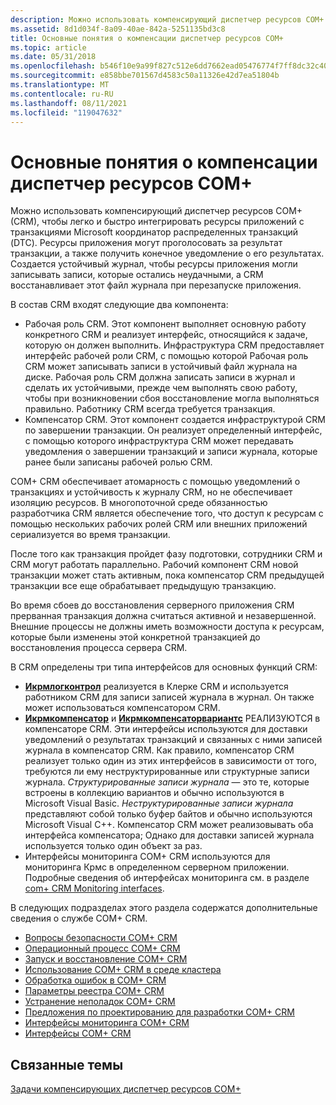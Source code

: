 ```yaml
---
description: Можно использовать компенсирующий диспетчер ресурсов COM+ (CRM), чтобы легко и быстро интегрировать ресурсы приложений с транзакциями Microsoft координатор распределенных транзакций (DTC).
ms.assetid: 8d1d034f-8a09-40ae-842a-5251135bd3c8
title: Основные понятия о компенсации диспетчер ресурсов COM+
ms.topic: article
ms.date: 05/31/2018
ms.openlocfilehash: b546f10e9a99f827c512e6dd7662ead05476774f7ff8dc32c40fa123b0ffe272
ms.sourcegitcommit: e858bbe701567d4583c50a11326e42d7ea51804b
ms.translationtype: MT
ms.contentlocale: ru-RU
ms.lasthandoff: 08/11/2021
ms.locfileid: "119047632"
---
```

# <a name="com-compensating-resource-manager-concepts"></a>Основные понятия о компенсации диспетчер ресурсов COM+

Можно использовать компенсирующий диспетчер ресурсов COM+ (CRM), чтобы легко и быстро интегрировать ресурсы приложений с транзакциями Microsoft координатор распределенных транзакций (DTC). Ресурсы приложения могут проголосовать за результат транзакции, а также получить конечное уведомление о его результатах. Создается устойчивый журнал, чтобы ресурсы приложения могли записывать записи, которые остались неудачными, а CRM восстанавливает этот файл журнала при перезапуске приложения.

В состав CRM входят следующие два компонента:

-   Рабочая роль CRM. Этот компонент выполняет основную работу конкретного CRM и реализует интерфейс, относящийся к задаче, которую он должен выполнить. Инфраструктура CRM предоставляет интерфейс рабочей роли CRM, с помощью которой Рабочая роль CRM может записывать записи в устойчивый файл журнала на диске. Рабочая роль CRM должна записать записи в журнал и сделать их устойчивыми, прежде чем выполнять свою работу, чтобы при возникновении сбоя восстановление могла выполняться правильно. Работнику CRM всегда требуется транзакция.
-   Компенсатор CRM. Этот компонент создается инфраструктурой CRM по завершении транзакции. Он реализует определенный интерфейс, с помощью которого инфраструктура CRM может передавать уведомления о завершении транзакций и записи журнала, которые ранее были записаны рабочей ролью CRM.

COM+ CRM обеспечивает атомарность с помощью уведомлений о транзакциях и устойчивость к журналу CRM, но не обеспечивает изоляцию ресурсов. В многопоточной среде обязанностью разработчика CRM является обеспечение того, что доступ к ресурсам с помощью нескольких рабочих ролей CRM или внешних приложений сериализуется во время транзакции.

После того как транзакция пройдет фазу подготовки, сотрудники CRM и CRM могут работать параллельно. Рабочий компонент CRM новой транзакции может стать активным, пока компенсатор CRM предыдущей транзакции все еще обрабатывает предыдущую транзакцию.

Во время сбоев до восстановления серверного приложения CRM прерванная транзакция должна считаться активной и незавершенной. Внешние процессы не должны иметь возможности доступа к ресурсам, которые были изменены этой конкретной транзакцией до восстановления процесса сервера CRM.

В CRM определены три типа интерфейсов для основных функций CRM:

-   [**Икрмлогконтрол**](/windows/desktop/api/ComSvcs/nn-comsvcs-icrmlogcontrol) реализуется в Клерке CRM и используется работником CRM для записи записей журнала в журнал. Он также может использоваться компенсатором CRM.
-   [**Икрмкомпенсатор**](/windows/desktop/api/ComSvcs/nn-comsvcs-icrmcompensator) и [**Икрмкомпенсаторвариантс**](/windows/desktop/api/ComSvcs/nn-comsvcs-icrmcompensatorvariants) РЕАЛИЗУЮТСЯ в компенсаторе CRM. Эти интерфейсы используются для доставки уведомлений о результатах транзакций и связанных с ними записей журнала в компенсатор CRM. Как правило, компенсатор CRM реализует только один из этих интерфейсов в зависимости от того, требуются ли ему неструктурированные или структурные записи журнала. *Структурированные записи журнала* — это те, которые встроены в коллекцию вариантов и обычно используются в Microsoft Visual Basic. *Неструктурированные записи журнала* представляют собой только буфер байтов и обычно используются Microsoft Visual C++. Компенсатор CRM может реализовывать оба интерфейса компенсатора; Однако для доставки записей журнала используется только один объект за раз.
-   Интерфейсы мониторинга COM+ CRM используются для мониторинга Крмс в определенном серверном приложении. Подробные сведения об интерфейсах мониторинга см. в разделе [com+ CRM Monitoring interfaces](com--crm-monitoring-interfaces.md).

В следующих подразделах этого раздела содержатся дополнительные сведения о службе COM+ CRM.

-   [Вопросы безопасности COM+ CRM](com--crm-security-considerations.md)
-   [Операционный процесс COM+ CRM](com--crm-operating-process.md)
-   [Запуск и восстановление COM+ CRM](com--crm-startup-and-recovery.md)
-   [Использование COM+ CRM в среде кластера](using-the-com--crm-in-a-cluster-environment.md)
-   [Обработка ошибок в COM+ CRM](error-handling-in-the-com--crm.md)
-   [Параметры реестра COM+ CRM](com--crm-registry-settings.md)
-   [Устранение неполадок COM+ CRM](troubleshooting-the-com--crm.md)
-   [Предложения по проектированию для разработки COM+ CRM](design-suggestions-for-developing-a-com--crm.md)
-   [Интерфейсы мониторинга COM+ CRM](com--crm-monitoring-interfaces.md)
-   [Интерфейсы COM+ CRM](com--crm-interfaces.md)

## <a name="related-topics"></a>Связанные темы

<dl> <dt>

[Задачи компенсирующих диспетчер ресурсов COM+](com--compensating-resource-manager-tasks.md)
</dt> </dl>

 

 



